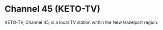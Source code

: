 # Channel 45 (KETO-TV)

KETO-TV, Channel 45, is a local TV station within the New Hazelport region.
